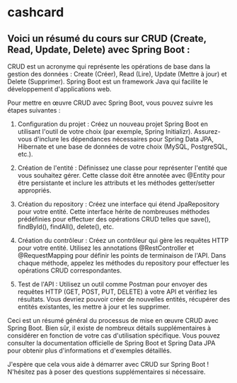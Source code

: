 # cashcard
##  Voici un résumé du cours sur CRUD (Create, Read, Update, Delete) avec Spring Boot :

CRUD est un acronyme qui représente les opérations de base dans la gestion des données : Create (Créer), Read (Lire), Update (Mettre à jour) et Delete (Supprimer). Spring Boot est un framework Java qui facilite le développement d'applications web.

Pour mettre en œuvre CRUD avec Spring Boot, vous pouvez suivre les étapes suivantes :

1. Configuration du projet : Créez un nouveau projet Spring Boot en utilisant l'outil de votre choix (par exemple, Spring Initializr). Assurez-vous d'inclure les dépendances nécessaires pour Spring Data JPA, Hibernate et une base de données de votre choix (MySQL, PostgreSQL, etc.).

2. Création de l'entité : Définissez une classe pour représenter l'entité que vous souhaitez gérer. Cette classe doit être annotée avec @Entity pour être persistante et inclure les attributs et les méthodes getter/setter appropriés.

3. Création du repository : Créez une interface qui étend JpaRepository pour votre entité. Cette interface hérite de nombreuses méthodes prédéfinies pour effectuer des opérations CRUD telles que save(), findById(), findAll(), delete(), etc.

4. Création du contrôleur : Créez un contrôleur qui gère les requêtes HTTP pour votre entité. Utilisez les annotations @RestController et @RequestMapping pour définir les points de terminaison de l'API. Dans chaque méthode, appelez les méthodes du repository pour effectuer les opérations CRUD correspondantes.

5. Test de l'API : Utilisez un outil comme Postman pour envoyer des requêtes HTTP (GET, POST, PUT, DELETE) à votre API et vérifiez les résultats. Vous devriez pouvoir créer de nouvelles entités, récupérer des entités existantes, les mettre à jour et les supprimer.

Ceci est un résumé général du processus de mise en œuvre CRUD avec Spring Boot. Bien sûr, il existe de nombreux détails supplémentaires à considérer en fonction de votre cas d'utilisation spécifique. Vous pouvez consulter la documentation officielle de Spring Boot et Spring Data JPA pour obtenir plus d'informations et d'exemples détaillés.

J'espère que cela vous aide à démarrer avec CRUD sur Spring Boot ! N'hésitez pas à poser des questions supplémentaires si nécessaire.
